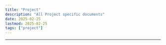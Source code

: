 ```yaml
---
title: "Project"
description: "All Project specific documents"
date: 2025-02-25
lastmod: 2025-02-25
tags: ["project"]
---
```


---
